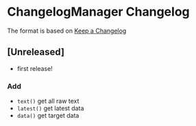 # ChangelogManager Changelog

The format is based on [Keep a Changelog](https://keepachangelog.com/en/1.1.0/)

## [Unreleased]
- first release!
### Add
- `text()` get all raw text
- `latest()` get latest data
- `data()` get target data
